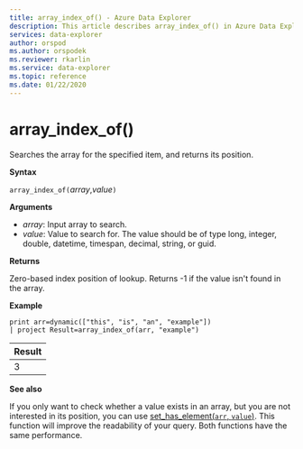```yaml
---
title: array_index_of() - Azure Data Explorer
description: This article describes array_index_of() in Azure Data Explorer.
services: data-explorer
author: orspod
ms.author: orspodek
ms.reviewer: rkarlin
ms.service: data-explorer
ms.topic: reference
ms.date: 01/22/2020
---
```

# array_index_of()

Searches the array for the specified item, and returns its position.

**Syntax**

`array_index_of(`*array*,*value*`)`

**Arguments**

* *array*: Input array to search.
* *value*: Value to search for. The value should be of type long, integer, double, datetime, timespan, decimal, string, or guid.

**Returns**

Zero-based index position of lookup.
Returns -1 if the value isn't found in the array.

**Example**

```kusto
print arr=dynamic(["this", "is", "an", "example"]) 
| project Result=array_index_of(arr, "example")
```

|Result|
|---|
|3|

**See also**

If you only want to check whether a value exists in an array,
but you are not interested in its position, you can use
[set_has_element(`arr`, `value`)](sethaselementfunction.md). This function will improve the readability of your query. Both functions have the same performance.
